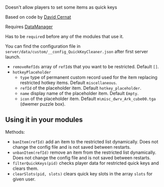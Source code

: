 Doesn't allow players to set some items as quick keys

Based on code by [David Cernat](https://github.com/davidcernat)

Requires [DataManager](https://github.com/tes3mp-scripts/DataManager)

Has to be `require`d before any of the modules that use it.

You can find the configuration file in `server/data/custom/__config_QuickKeyCleaner.json` after first server launch.
* `removeRefIds` array of `refId`s that you want to be restricted. Default `[]`.
* `hotkeyPlaceholder`  
  * `type` type of permanent custom record used for the item replacing restricted hotkey items. Default `miscellaneous`.
  * `refId` of the placeholder item. Default `hotkey_placeholder`.
  * `name` display name of the placeholder item. Default `Empty`.
  * `icon` of the placeholder item. Default `m\misc_dwrv_Ark_cube00.tga` (dwemer puzzle box).

Using it in your modules
---
Methods:
* `banItem(refId)` add an item to the restricted list dynamically. Does not change the config file and is not saved between restarts.
* `unbanItem(refId)` remove an item from the restricted list dynamically. Does not change the config file and is not saved between restarts.
* `filterQuickKeys(pid)` checks player data for restricted quick keys and clears them.
* `clearSlots(pid, slots)` clears quick key slots in the array `slots` for given user.
